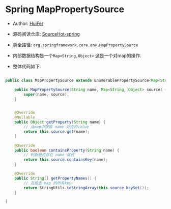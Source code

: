 # Spring MapPropertySource

- Author: [HuiFer](https://github.com/huifer)
- 源码阅读仓库: [SourceHot-spring](https://github.com/SourceHot/spring-framework-read)


- 类全路径: `org.springframework.core.env.MapPropertySource`
- 内部数据结构是一个`Map<String,Object>`
    这是一个对map的操作.
      
- 整体代码如下.

```java

public class MapPropertySource extends EnumerablePropertySource<Map<String, Object>> {

	public MapPropertySource(String name, Map<String, Object> source) {
		super(name, source);
	}


	@Override
	@Nullable
	public Object getProperty(String name) {
		// 从map中获取 name 对应的value
		return this.source.get(name);
	}

	@Override
	public boolean containsProperty(String name) {
		// 判断是否存在 name 属性
		return this.source.containsKey(name);
	}

	@Override
	public String[] getPropertyNames() {
		// 互殴去 map 的所有key
		return StringUtils.toStringArray(this.source.keySet());
	}

}

```